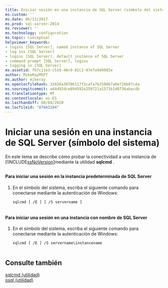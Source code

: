 ```yaml
---
title: Iniciar sesión en una instancia de SQL Server (símbolo del sistema) | Microsoft Docs
ms.custom: ''
ms.date: 06/13/2017
ms.prod: sql-server-2014
ms.reviewer: ''
ms.technology: configuration
ms.topic: conceptual
helpviewer_keywords:
- logins [SQL Server], named instance of SQL Server
- log ins [SQL Server]
- logins [SQL Server], default instance of SQL Server
- command prompt [SQL Server], logins
- logging in [SQL Server]
ms.assetid: f67c11e3-c519-40c9-82c1-07efa9d9985e
author: MikeRayMSFT
ms.author: mikeray
ms.openlocfilehash: 32028a30786117f2cafa76150867a0e726b07cda
ms.sourcegitcommit: ad4d92dce894592a259721a1571b1d8736abacdb
ms.translationtype: MT
ms.contentlocale: es-ES
ms.lasthandoff: 08/04/2020
ms.locfileid: "87663104"
---
```

# <a name="log-in-to-an-instance-of-sql-server-command-prompt"></a>Iniciar una sesión en una instancia de SQL Server (símbolo del sistema)
  En este tema se describe cómo probar la conectividad a una instancia de [!INCLUDE[ssNoVersion](../../includes/ssnoversion-md.md)]mediante la utilidad **sqlcmd** .  
  
##  <a name="SSMSProcedure"></a>  
  
#### <a name="to-log-in-to-the-default-instance-of-sql-server"></a>Para iniciar una sesión en la instancia predeterminada de SQL Server  
  
1.  En el símbolo del sistema, escriba el siguiente comando para conectarse mediante la autenticación de Windows:  
  
    ```  
    sqlcmd [ /E ] [ /S servername ]  
  
    ```  
  
#### <a name="to-log-in-to-a-named-instance-of-sql-server"></a>Para iniciar una sesión en una instancia con nombre de SQL Server  
  
1.  En el símbolo del sistema, escriba el siguiente comando para conectarse mediante la autenticación de Windows:  
  
    ```  
    sqlcmd [ /E ] /S servername\instancename  
  
    ```  
  
## <a name="see-also"></a>Consulte también  
 [sqlcmd (utilidad)](../../tools/sqlcmd-utility.md)   
 [osql (utilidad)](../../tools/osql-utility.md)  
  
  
